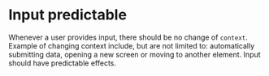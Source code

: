 # Input predictable

Whenever a user provides input, there should be no change of `context`. Example of changing context include, but are not limited to: automatically submitting data, opening a new screen or moving to another element. Input should have predictable effects.
